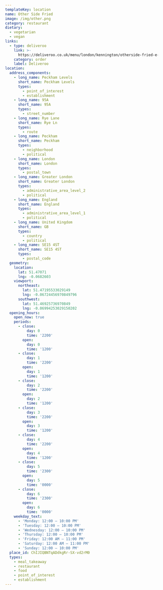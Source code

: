 ```yaml
---
templateKey: location
name: Other Side Fried
image: /img/other.png
category: restaurant
dietary:
  - vegetarian
  - vegan
links:
  - type: deliveroo
    link: >-
      https://deliveroo.co.uk/menu/london/kennington/otherside-fried-e-c?day=today&postcode=SW98PD&time=ASAP
    category: order
    label: Deliveroo
location:
  address_components:
    - long_name: Peckham Levels
      short_name: Peckham Levels
      types:
        - point_of_interest
        - establishment
    - long_name: 95A
      short_name: 95A
      types:
        - street_number
    - long_name: Rye Lane
      short_name: Rye Ln
      types:
        - route
    - long_name: Peckham
      short_name: Peckham
      types:
        - neighborhood
        - political
    - long_name: London
      short_name: London
      types:
        - postal_town
    - long_name: Greater London
      short_name: Greater London
      types:
        - administrative_area_level_2
        - political
    - long_name: England
      short_name: England
      types:
        - administrative_area_level_1
        - political
    - long_name: United Kingdom
      short_name: GB
      types:
        - country
        - political
    - long_name: SE15 4ST
      short_name: SE15 4ST
      types:
        - postal_code
  geometry:
    location:
      lat: 51.47071
      lng: -0.0682603
    viewport:
      northeast:
        lat: 51.47195533029149
        lng: -0.06724456970849796
      southwest:
        lat: 51.46925736970849
        lng: -0.06994253029150202
  opening_hours:
    open_now: true
    periods:
      - close:
          day: 0
          time: '2200'
        open:
          day: 0
          time: '1200'
      - close:
          day: 1
          time: '2200'
        open:
          day: 1
          time: '1200'
      - close:
          day: 2
          time: '2200'
        open:
          day: 2
          time: '1200'
      - close:
          day: 3
          time: '2200'
        open:
          day: 3
          time: '1200'
      - close:
          day: 4
          time: '2200'
        open:
          day: 4
          time: '1200'
      - close:
          day: 5
          time: '2300'
        open:
          day: 5
          time: '0000'
      - close:
          day: 6
          time: '2300'
        open:
          day: 6
          time: '0000'
    weekday_text:
      - 'Monday: 12:00 – 10:00 PM'
      - 'Tuesday: 12:00 – 10:00 PM'
      - 'Wednesday: 12:00 – 10:00 PM'
      - 'Thursday: 12:00 – 10:00 PM'
      - 'Friday: 12:00 AM – 11:00 PM'
      - 'Saturday: 12:00 AM – 11:00 PM'
      - 'Sunday: 12:00 – 10:00 PM'
  place_id: ChIJIQBNTqADdkgRr-SX-vd2rM0
  types:
    - meal_takeaway
    - restaurant
    - food
    - point_of_interest
    - establishment
---
```


